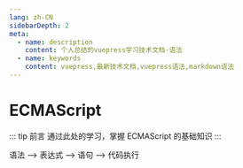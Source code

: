 ```yaml
---
lang: zh-CN
sidebarDepth: 2
meta:
  - name: description
    content: 个人总结的vuepress学习技术文档-语法
  - name: keywords
    content: vuepress,最新技术文档,vuepress语法,markdown语法
---
```


# ECMAScript

::: tip 前言
通过此处的学习，掌握 ECMAScript 的基础知识
:::

语法  -->  表达式  --> 语句 --> 代码执行
